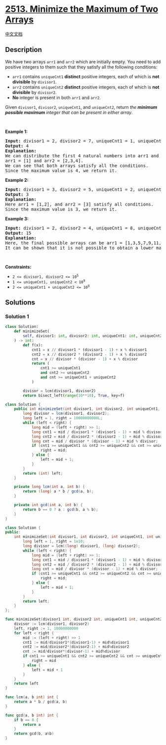 # [2513. Minimize the Maximum of Two Arrays](https://leetcode.com/problems/minimize-the-maximum-of-two-arrays)

[中文文档](/solution/2500-2599/2513.Minimize%20the%20Maximum%20of%20Two%20Arrays/README.md)

<!-- tags:Math,Binary Search,Number Theory -->

## Description

<p>We have two arrays <code>arr1</code> and <code>arr2</code> which are initially empty. You need to add positive integers to them such that they satisfy all the following conditions:</p>

<ul>
	<li><code>arr1</code> contains <code>uniqueCnt1</code> <strong>distinct</strong> positive integers, each of which is <strong>not divisible</strong> by <code>divisor1</code>.</li>
	<li><code>arr2</code> contains <code>uniqueCnt2</code> <strong>distinct</strong> positive integers, each of which is <strong>not divisible</strong> by <code>divisor2</code>.</li>
	<li><strong>No</strong> integer is present in both <code>arr1</code> and <code>arr2</code>.</li>
</ul>

<p>Given <code>divisor1</code>, <code>divisor2</code>, <code>uniqueCnt1</code>, and <code>uniqueCnt2</code>, return <em>the <strong>minimum possible maximum</strong> integer that can be present in either array</em>.</p>

<p>&nbsp;</p>
<p><strong class="example">Example 1:</strong></p>

<pre>
<strong>Input:</strong> divisor1 = 2, divisor2 = 7, uniqueCnt1 = 1, uniqueCnt2 = 3
<strong>Output:</strong> 4
<strong>Explanation:</strong> 
We can distribute the first 4 natural numbers into arr1 and arr2.
arr1 = [1] and arr2 = [2,3,4].
We can see that both arrays satisfy all the conditions.
Since the maximum value is 4, we return it.
</pre>

<p><strong class="example">Example 2:</strong></p>

<pre>
<strong>Input:</strong> divisor1 = 3, divisor2 = 5, uniqueCnt1 = 2, uniqueCnt2 = 1
<strong>Output:</strong> 3
<strong>Explanation:</strong> 
Here arr1 = [1,2], and arr2 = [3] satisfy all conditions.
Since the maximum value is 3, we return it.</pre>

<p><strong class="example">Example 3:</strong></p>

<pre>
<strong>Input:</strong> divisor1 = 2, divisor2 = 4, uniqueCnt1 = 8, uniqueCnt2 = 2
<strong>Output:</strong> 15
<strong>Explanation:</strong> 
Here, the final possible arrays can be arr1 = [1,3,5,7,9,11,13,15], and arr2 = [2,6].
It can be shown that it is not possible to obtain a lower maximum satisfying all conditions. 
</pre>

<p>&nbsp;</p>
<p><strong>Constraints:</strong></p>

<ul>
	<li><code>2 &lt;= divisor1, divisor2 &lt;= 10<sup>5</sup></code></li>
	<li><code>1 &lt;= uniqueCnt1, uniqueCnt2 &lt; 10<sup>9</sup></code></li>
	<li><code>2 &lt;= uniqueCnt1 + uniqueCnt2 &lt;= 10<sup>9</sup></code></li>
</ul>

## Solutions

### Solution 1

<!-- tabs:start -->

```python
class Solution:
    def minimizeSet(
        self, divisor1: int, divisor2: int, uniqueCnt1: int, uniqueCnt2: int
    ) -> int:
        def f(x):
            cnt1 = x // divisor1 * (divisor1 - 1) + x % divisor1
            cnt2 = x // divisor2 * (divisor2 - 1) + x % divisor2
            cnt = x // divisor * (divisor - 1) + x % divisor
            return (
                cnt1 >= uniqueCnt1
                and cnt2 >= uniqueCnt2
                and cnt >= uniqueCnt1 + uniqueCnt2
            )

        divisor = lcm(divisor1, divisor2)
        return bisect_left(range(10**10), True, key=f)
```

```java
class Solution {
    public int minimizeSet(int divisor1, int divisor2, int uniqueCnt1, int uniqueCnt2) {
        long divisor = lcm(divisor1, divisor2);
        long left = 1, right = 10000000000L;
        while (left < right) {
            long mid = (left + right) >> 1;
            long cnt1 = mid / divisor1 * (divisor1 - 1) + mid % divisor1;
            long cnt2 = mid / divisor2 * (divisor2 - 1) + mid % divisor2;
            long cnt = mid / divisor * (divisor - 1) + mid % divisor;
            if (cnt1 >= uniqueCnt1 && cnt2 >= uniqueCnt2 && cnt >= uniqueCnt1 + uniqueCnt2) {
                right = mid;
            } else {
                left = mid + 1;
            }
        }
        return (int) left;
    }

    private long lcm(int a, int b) {
        return (long) a * b / gcd(a, b);
    }

    private int gcd(int a, int b) {
        return b == 0 ? a : gcd(b, a % b);
    }
}
```

```cpp
class Solution {
public:
    int minimizeSet(int divisor1, int divisor2, int uniqueCnt1, int uniqueCnt2) {
        long left = 1, right = 1e10;
        long divisor = lcm((long) divisor1, (long) divisor2);
        while (left < right) {
            long mid = (left + right) >> 1;
            long cnt1 = mid / divisor1 * (divisor1 - 1) + mid % divisor1;
            long cnt2 = mid / divisor2 * (divisor2 - 1) + mid % divisor2;
            long cnt = mid / divisor * (divisor - 1) + mid % divisor;
            if (cnt1 >= uniqueCnt1 && cnt2 >= uniqueCnt2 && cnt >= uniqueCnt1 + uniqueCnt2) {
                right = mid;
            } else {
                left = mid + 1;
            }
        }
        return left;
    }
};
```

```go
func minimizeSet(divisor1 int, divisor2 int, uniqueCnt1 int, uniqueCnt2 int) int {
	divisor := lcm(divisor1, divisor2)
	left, right := 1, 10000000000
	for left < right {
		mid := (left + right) >> 1
		cnt1 := mid/divisor1*(divisor1-1) + mid%divisor1
		cnt2 := mid/divisor2*(divisor2-1) + mid%divisor2
		cnt := mid/divisor*(divisor-1) + mid%divisor
		if cnt1 >= uniqueCnt1 && cnt2 >= uniqueCnt2 && cnt >= uniqueCnt1+uniqueCnt2 {
			right = mid
		} else {
			left = mid + 1
		}
	}
	return left
}

func lcm(a, b int) int {
	return a * b / gcd(a, b)
}

func gcd(a, b int) int {
	if b == 0 {
		return a
	}
	return gcd(b, a%b)
}
```

<!-- tabs:end -->

<!-- end -->
